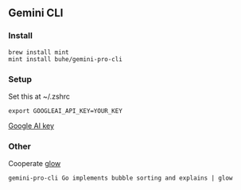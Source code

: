## Gemini CLI
### Install
```
brew install mint
mint install buhe/gemini-pro-cli
```
### Setup
Set this at ~/.zshrc
```
export GOOGLEAI_API_KEY=YOUR_KEY
```
[Google AI key](https://makersuite.google.com/app/apikey)
### Other 
Cooperate [glow](https://github.com/charmbracelet/glow)
```
gemini-pro-cli Go implements bubble sorting and explains | glow
```
